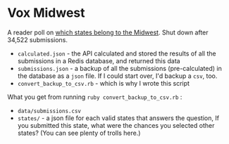 # Vox Midwest

A reader poll on [which states belong to the Midwest](http://www.vox.com/2016/1/27/10825534/which-states-in-midwest). Shut down after 34,522 submissions.

- `calculated.json` - the API calculated and stored the results of all the submissions in a Redis database, and returned this data
- `submissions.json` - a backup of all the submissions (pre-calculated) in the database as a `json` file. If I could start over, I'd backup a `csv`, too.
- `convert_backup_to_csv.rb` - which is why I wrote this script

What you get from running `ruby convert_backup_to_csv.rb` :
- `data/submissions.csv`
- `states/` - a json file for each valid states that answers the question, If you submitted this state, what were the chances you selected other states? (You can see plenty of trolls here.)
